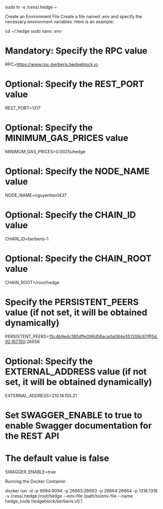sudo ln -s /cess/.hedge ~

Create an Environment File
Create a file named .env and specify the necessary environment variables. Here is an example:

cd ~/.hedge
sudo nano .env

# Mandatory: Specify the RPC  value 
RPC=https://www.rpc-berberis.hedgeblock.io

# Optional: Specify the REST_PORT value
REST_PORT=1317

# Optional: Specify the MINIMUM_GAS_PRICES value
MINIMUM_GAS_PRICES=0.0025uhedge

# Optional: Specify the NODE_NAME value
NODE_NAME=nguyentien1437

# Optional: Specify the CHAIN_ID value
CHAIN_ID=berberis-1

# Optional: Specify the CHAIN_ROOT value
CHAIN_ROOT=/root/hedge

# Specify the PERSISTENT_PEERS value (if not set, it will be obtained dynamically)
PERSISTENT_PEERS=15c4b9e4c180dffe096d56aca0a084e551208c87@54.92.167.150:26656

# Optional: Specify the EXTERNAL_ADDRESS value (if not set, it will be obtained dynamically)
EXTERNAL_ADDRESS=210.18.155.21

# Set SWAGGER_ENABLE to true to enable Swagger documentation for the REST API
# The default value is false
SWAGGER_ENABLE=true


Running the Docker Container

docker run -d -p 9094:9094 -p 26663:26663 -p 26664:26664 -p 1318:1318 -v /cess/.hedge:/root/hedge --env-file  /path/to/env-file  --name hedge_node hedgeblock/berberis:v0.1 